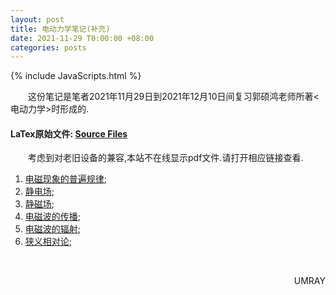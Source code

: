 ```yaml
---
layout: post
title: 电动力学笔记(补充)
date: 2021-11-29 T0:00:00 +08:00
categories: posts
---
```


{% include JavaScripts.html %}

&emsp;&emsp;这份笔记是笔者2021年11月29日到2021年12月10日间复习郭硕鸿老师所著<电动力学>时形成的.  

#### LaTex原始文件: [Source Files](https://github.com/Umaru-Xi/Umaru-Xi.github.io/releases/download/Electrodynamics_Second_Note/Electrodynamics_Second_Note.tar.xz) ####  

&emsp;&emsp;考虑到对老旧设备的兼容,本站不在线显示pdf文件.请打开相应链接查看.  

1. [电磁现象的普遍规律](/include/EHM_Sec/电磁现象的普遍规侓.pdf);  
2. [静电场](/include/EHM_Sec/静电场.pdf);  
3. [静磁场](/include/EHM_Sec/静磁场.pdf);  
4. [电磁波的传播](/include/EHM_Sec/电磁波的传播.pdf);  
5. [电磁波的辐射](/include/EHM_Sec/电磁波的辐射.pdf);  
6. [狭义相对论](/include/EHM_Sec/狭义相对论.pdf);  

&emsp;&emsp;
<p align="right">UMRAY</p>
